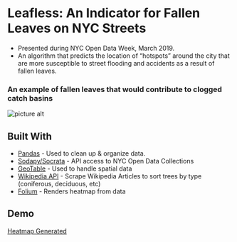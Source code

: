 # Leafless: An Indicator for Fallen Leaves on NYC Streets
* Presented during NYC Open Data Week, March 2019.
* An algorithm that predicts the location of “hotspots” around the city that are more susceptible to street flooding and accidents as a result of fallen leaves.

### An example of fallen leaves that would contribute to clogged catch basins
![picture alt](https://torontodrainservice.com/wp-content/uploads/2016/10/Leaves05-1024x310.jpg "An example of fallen leaves.") 

## Built With
* [Pandas](https://pandas.pydata.org/) - Used to clean up & organize data.
* [Sodapy/Socrata](https://dev.socrata.com/consumers/getting-started.html) - API access to NYC Open Data Collections
* [GeoTable](https://pypi.org/project/geotable/) - Used to handle spatial data
* [Wikipedia API](https://pypi.org/project/geotable/) - Scrape Wikipedia Articles to sort trees by type (coniferous, deciduous, etc)
* [Folium](https://pypi.org/project/folium/) - Renders heatmap from data

## Demo
[Heatmap Generated](https://sites.google.com/view/leaflessnyc/zipcodes/11419 "Heatmap Generated")
